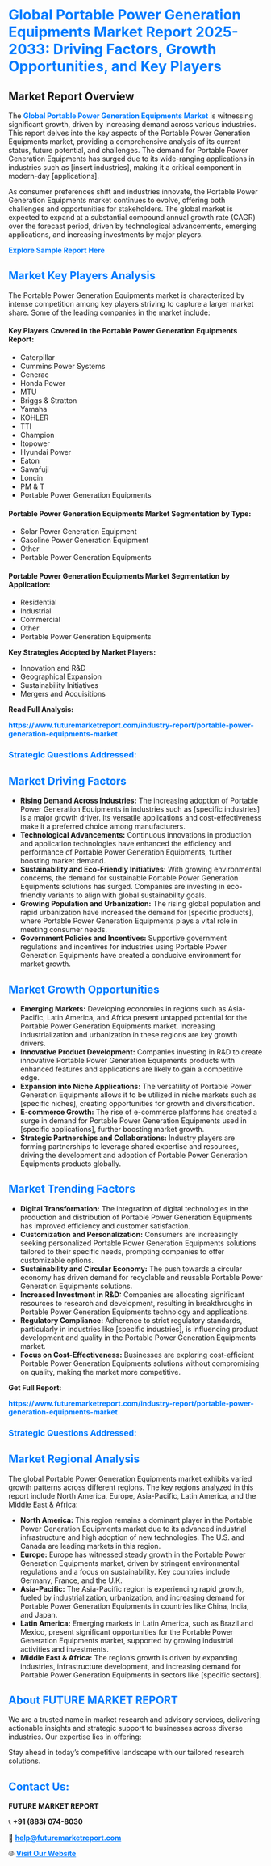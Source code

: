 <h1 style="color: #007BFF;">Global Portable Power Generation Equipments Market Report 2025-2033: Driving Factors, Growth Opportunities, and Key Players</h1>

<section id="overview">
<h2>Market Report Overview</h2>
<p>The <a href="https://www.futuremarketreport.com/industry-report/portable-power-generation-equipments-market" style="color: #007BFF; text-decoration: none;"><strong>Global Portable Power Generation Equipments Market</strong></a> is witnessing significant growth, driven by increasing demand across various industries. This report delves into the key aspects of the Portable Power Generation Equipments market, providing a comprehensive analysis of its current status, future potential, and challenges. The demand for Portable Power Generation Equipments has surged due to its wide-ranging applications in industries such as [insert industries], making it a critical component in modern-day [applications].</p>
<p>As consumer preferences shift and industries innovate, the Portable Power Generation Equipments market continues to evolve, offering both challenges and opportunities for stakeholders. The global market is expected to expand at a substantial compound annual growth rate (CAGR) over the forecast period, driven by technological advancements, emerging applications, and increasing investments by major players.</p>
</section>

<section id="overview">
<p><a href="https://www.futuremarketreport.com/request-sample/reportId=99627" style="color: #007BFF; text-decoration: none;"><strong>Explore Sample Report Here</strong></a></p>
</section>

<section id="key-players">
<h2 style="color: #007BFF;">Market Key Players Analysis</h2>
<p>The Portable Power Generation Equipments market is characterized by intense competition among key players striving to capture a larger market share. Some of the leading companies in the market include:</p>
<h4>Key Players Covered in the Portable Power Generation Equipments Report:</h4>
<ul><li>Caterpillar</li><li>Cummins Power Systems</li><li>Generac</li><li>Honda Power</li><li>MTU</li><li>Briggs &amp; Stratton</li><li>Yamaha</li><li>KOHLER</li><li>TTI</li><li>Champion</li><li>Itopower</li><li>Hyundai Power</li><li>Eaton</li><li>Sawafuji</li><li>Loncin</li><li>PM &amp; T</li><li>Portable Power Generation Equipments</li></ul>
<h4>Portable Power Generation Equipments Market Segmentation by Type:</h4>
<ul><li>Solar Power Generation Equipment</li><li>Gasoline Power Generation Equipment</li><li>Other</li><li>Portable Power Generation Equipments</li></ul>

<h4>Portable Power Generation Equipments Market Segmentation by Application:</h4>
<ul><li>Residential</li><li>Industrial</li><li>Commercial</li><li>Other</li><li>Portable Power Generation Equipments</li></ul>
<p><strong>Key Strategies Adopted by Market Players:</strong></p>
<ul>
<li>Innovation and R&D</li>
<li>Geographical Expansion</li>
<li>Sustainability Initiatives</li>
<li>Mergers and Acquisitions</li>
</ul>
</section>

<section>
<p><strong>Read Full Analysis: </strong></p><a href="https://www.futuremarketreport.com/industry-report/portable-power-generation-equipments-market" style="color: #007BFF; text-decoration: none;"><strong>https://www.futuremarketreport.com/industry-report/portable-power-generation-equipments-market</strong></a>
<h3 style="color: #007BFF;">Strategic Questions Addressed:</h3>
</section>

<section id="driving-factors">
<h2 style="color: #007BFF;">Market Driving Factors</h2>
<ul>
<li><strong>Rising Demand Across Industries:</strong> The increasing adoption of Portable Power Generation Equipments in industries such as [specific industries] is a major growth driver. Its versatile applications and cost-effectiveness make it a preferred choice among manufacturers.</li>
<li><strong>Technological Advancements:</strong> Continuous innovations in production and application technologies have enhanced the efficiency and performance of Portable Power Generation Equipments, further boosting market demand.</li>
<li><strong>Sustainability and Eco-Friendly Initiatives:</strong> With growing environmental concerns, the demand for sustainable Portable Power Generation Equipments solutions has surged. Companies are investing in eco-friendly variants to align with global sustainability goals.</li>
<li><strong>Growing Population and Urbanization:</strong> The rising global population and rapid urbanization have increased the demand for [specific products], where Portable Power Generation Equipments plays a vital role in meeting consumer needs.</li>
<li><strong>Government Policies and Incentives:</strong> Supportive government regulations and incentives for industries using Portable Power Generation Equipments have created a conducive environment for market growth.</li>
</ul>
</section>

<section id="growth-opportunities">
<h2 style="color: #007BFF;">Market Growth Opportunities</h2>
<ul>
<li><strong>Emerging Markets:</strong> Developing economies in regions such as Asia-Pacific, Latin America, and Africa present untapped potential for the Portable Power Generation Equipments market. Increasing industrialization and urbanization in these regions are key growth drivers.</li>
<li><strong>Innovative Product Development:</strong> Companies investing in R&D to create innovative Portable Power Generation Equipments products with enhanced features and applications are likely to gain a competitive edge.</li>
<li><strong>Expansion into Niche Applications:</strong> The versatility of Portable Power Generation Equipments allows it to be utilized in niche markets such as [specific niches], creating opportunities for growth and diversification.</li>
<li><strong>E-commerce Growth:</strong> The rise of e-commerce platforms has created a surge in demand for Portable Power Generation Equipments used in [specific applications], further boosting market growth.</li>
<li><strong>Strategic Partnerships and Collaborations:</strong> Industry players are forming partnerships to leverage shared expertise and resources, driving the development and adoption of Portable Power Generation Equipments products globally.</li>
</ul>
</section>

<section id="trending-factors">
<h2 style="color: #007BFF;">Market Trending Factors</h2>
<ul>
<li><strong>Digital Transformation:</strong> The integration of digital technologies in the production and distribution of Portable Power Generation Equipments has improved efficiency and customer satisfaction.</li>
<li><strong>Customization and Personalization:</strong> Consumers are increasingly seeking personalized Portable Power Generation Equipments solutions tailored to their specific needs, prompting companies to offer customizable options.</li>
<li><strong>Sustainability and Circular Economy:</strong> The push towards a circular economy has driven demand for recyclable and reusable Portable Power Generation Equipments solutions.</li>
<li><strong>Increased Investment in R&D:</strong> Companies are allocating significant resources to research and development, resulting in breakthroughs in Portable Power Generation Equipments technology and applications.</li>
<li><strong>Regulatory Compliance:</strong> Adherence to strict regulatory standards, particularly in industries like [specific industries], is influencing product development and quality in the Portable Power Generation Equipments market.</li>
<li><strong>Focus on Cost-Effectiveness:</strong> Businesses are exploring cost-efficient Portable Power Generation Equipments solutions without compromising on quality, making the market more competitive.</li>
</ul>
</section>

<section>
<p><strong>Get Full Report: </strong></p><a href="https://www.futuremarketreport.com/industry-report/portable-power-generation-equipments-market" style="color: #007BFF; text-decoration: none;"><strong>https://www.futuremarketreport.com/industry-report/portable-power-generation-equipments-market</strong></a>
<h3 style="color: #007BFF;">Strategic Questions Addressed:</h3>
</section>


<section id="regional-analysis">
<h2 style="color: #007BFF;">Market Regional Analysis</h2>
<p>The global Portable Power Generation Equipments market exhibits varied growth patterns across different regions. The key regions analyzed in this report include North America, Europe, Asia-Pacific, Latin America, and the Middle East & Africa:</p>
<ul>
<li><strong>North America:</strong> This region remains a dominant player in the Portable Power Generation Equipments market due to its advanced industrial infrastructure and high adoption of new technologies. The U.S. and Canada are leading markets in this region.</li>
<li><strong>Europe:</strong> Europe has witnessed steady growth in the Portable Power Generation Equipments market, driven by stringent environmental regulations and a focus on sustainability. Key countries include Germany, France, and the U.K.</li>
<li><strong>Asia-Pacific:</strong> The Asia-Pacific region is experiencing rapid growth, fueled by industrialization, urbanization, and increasing demand for Portable Power Generation Equipments in countries like China, India, and Japan.</li>
<li><strong>Latin America:</strong> Emerging markets in Latin America, such as Brazil and Mexico, present significant opportunities for the Portable Power Generation Equipments market, supported by growing industrial activities and investments.</li>
<li><strong>Middle East & Africa:</strong> The region’s growth is driven by expanding industries, infrastructure development, and increasing demand for Portable Power Generation Equipments in sectors like [specific sectors].</li>
</ul>
</section>

<footer>
<h2 style="color: #007BFF;">About FUTURE MARKET REPORT</h2>
<p>We are a trusted name in market research and advisory services, delivering actionable insights and strategic support to businesses across diverse industries. Our expertise lies in offering:</p>

<p>Stay ahead in today’s competitive landscape with our tailored research solutions.</p>

<h2 style="color: #007BFF;">Contact Us:</h2>
<p><strong>FUTURE MARKET REPORT</strong></p>
<p>📞 <strong>+91 (883) 074-8030</strong></p>
<p>📧 <strong><a href="mailto:help@futuremarketreport.com" style="color: #007BFF;">help@futuremarketreport.com</a></strong></p>
<p>🌐 <strong><a href="https://www.futuremarketreport.com/" style="color: #007BFF;">Visit Our Website</a></strong></p>
</footer>